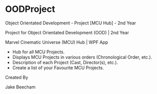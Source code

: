 # OODProject
Object Orientated Development - Project [MCU Hub] - 2nd Year

Project for Object Orientated Development (OOD) | 2nd Year

Marvel Cinematic Universe (MCU) Hub | WPF App

- Hub for all MCU Projects.
- Displays MCU Projects in various orders (Chronological Order, etc.).
- Description of each Project (Cast, Director(s), etc.).
- Create a list of your Favourite MCU Projects.


Created By

Jake Beecham
